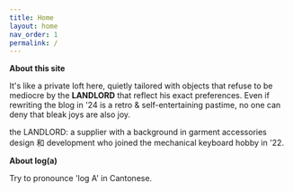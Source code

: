 ```yaml
---
title: Home
layout: home
nav_order: 1
permalink: /
---
```


**About this site**

It's like a private loft here, quietly tailored with objects that refuse to be mediocre by the **LANDLORD** that reflect his exact preferences. Even if rewriting the blog in '24 is a retro & self-entertaining pastime, no one can deny that bleak joys are also joy. 

the LANDLORD: a supplier with a background in garment accessories design 和 development who joined the mechanical keyboard hobby in '22.

**About log(a)**

Try to pronounce 'log A' in Cantonese.

